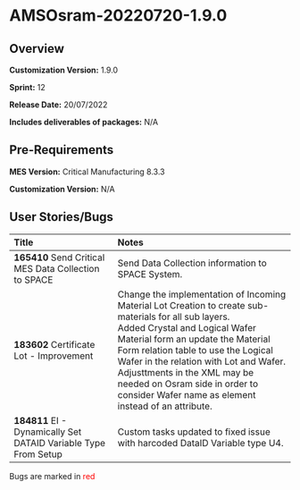 ﻿# AMSOsram-20220720-1.9.0

## Overview

**Customization Version:** 1.9.0

**Sprint:** 12 

**Release Date:** 20/07/2022

**Includes deliverables of packages:** N/A

## Pre-Requirements

**MES Version:** Critical Manufacturing 8.3.3

**Customization Version:** N/A

## User Stories/Bugs

| Title        | Notes            |
| :----------- | :--------------- |
| **165410** Send Critical MES Data Collection to SPACE | Send Data Collection information to SPACE System. |
| **183602** Certificate Lot - Improvement | Change the implementation of Incoming Material Lot Creation to create sub-materials for all sub layers.<br>Added Crystal and Logical Wafer Material form an update the Material Form relation table to use the Logical Wafer in the relation with Lot and Wafer.<br>Adjusttments in the XML may be needed on Osram side in order to consider Wafer name as element instead of an attribute. |
| **184811** EI - Dynamically Set DATAID Variable Type From Setup | Custom tasks updated to fixed issue with harcoded DataID Variable type U4. |

Bugs are marked in <span style='color:red'>red</span>

